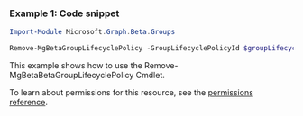 ### Example 1: Code snippet

```powershellImport-Module Microsoft.Graph.Beta.Groups

Remove-MgBetaGroupLifecyclePolicy -GroupLifecyclePolicyId $groupLifecyclePolicyId
```
This example shows how to use the Remove-MgBetaBetaGroupLifecyclePolicy Cmdlet.
To learn about permissions for this resource, see the [permissions reference](/graph/permissions-reference).

